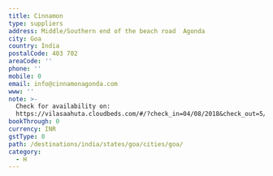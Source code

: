 ```yaml
---
title: Cinnamon
type: suppliers
address: Middle/Southern end of the beach road  Agonda
city: Goa
country: India
postalCode: 403 702
areaCode: ''
phone: ''
mobile: 0
email: info@cinnamonagonda.com
www: ''
note: >-
  Check for availability on:
  https://vilasaahuta.cloudbeds.com/#/?check_in=04/08/2018&check_out=5/8/2018&page=1
bookThrough: 0
currency: INR
gstType: 0
path: /destinations/india/states/goa/cities/goa/
category:
  - H
---
```


